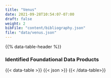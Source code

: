 ```yaml
---
title: "Venus"
date: 2021-09-28T10:54:07-07:00
draft: false
weight: 2
bibFile: "content/bibliography.json"
file: "data/venus.json"
---
```


{{% data-table-header %}}

### Identified Foundational Data Products
{{< data-table >}}
{{< json >}}
{{< /data-table>}}